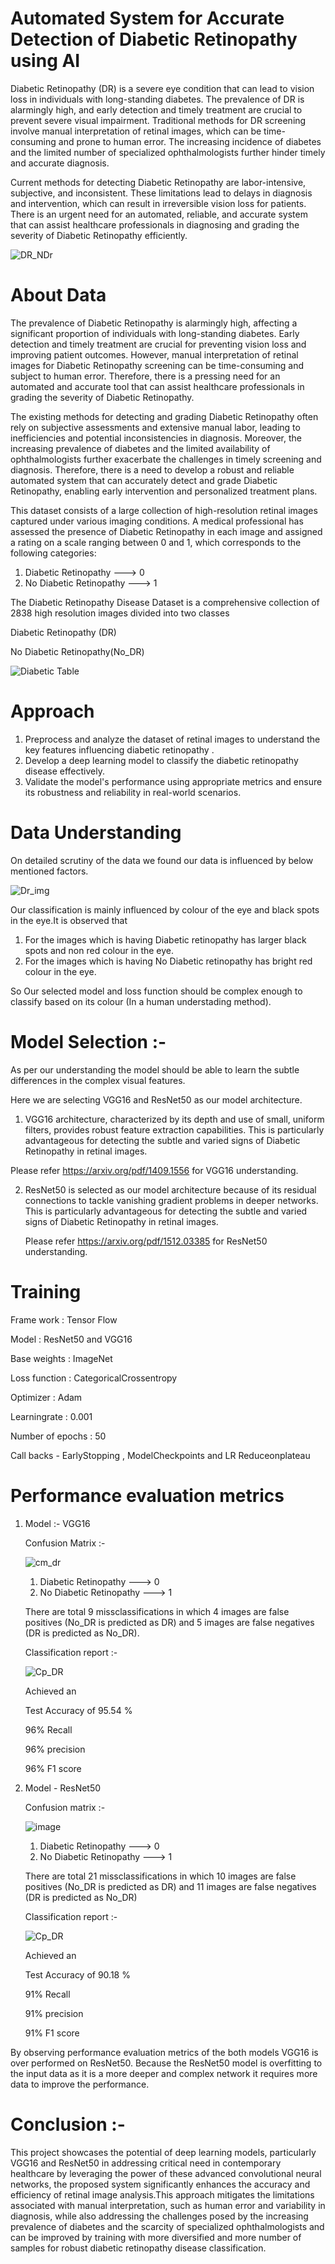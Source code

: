 #  Automated System for Accurate Detection of Diabetic Retinopathy using AI

Diabetic Retinopathy (DR) is a severe eye condition that can lead to vision loss in individuals with long-standing diabetes. The prevalence of DR is alarmingly high, and early detection and timely treatment are crucial to prevent severe visual impairment. Traditional methods for DR screening involve manual interpretation of retinal images, which can be time-consuming and prone to human error. The increasing incidence of diabetes and the limited number of specialized ophthalmologists further hinder timely and accurate diagnosis.

Current methods for detecting Diabetic Retinopathy are labor-intensive, subjective, and inconsistent. These limitations lead to delays in diagnosis and intervention, which can result in irreversible vision loss for patients. There is an urgent need for an automated, reliable, and accurate system that can assist healthcare professionals in diagnosing and grading the severity of Diabetic Retinopathy efficiently.

![DR_NDr](https://github.com/saivarshitnune/Diabetic-retinory-image-classification/assets/121888709/bb3f20ef-a426-48f9-a2dd-71016445f841)


# About Data
The prevalence of Diabetic Retinopathy is alarmingly high, affecting a significant proportion of individuals with long-standing diabetes. Early detection and timely treatment are crucial for preventing vision loss and improving patient outcomes. However, manual interpretation of retinal images for Diabetic Retinopathy screening can be time-consuming and subject to human error. Therefore, there is a pressing need for an automated and accurate tool that can assist healthcare professionals in grading the severity of Diabetic Retinopathy.

The existing methods for detecting and grading Diabetic Retinopathy often rely on subjective assessments and extensive manual labor, leading to inefficiencies and potential inconsistencies in diagnosis. Moreover, the increasing prevalence of diabetes and the limited availability of ophthalmologists further exacerbate the challenges in timely screening and diagnosis. Therefore, there is a need to develop a robust and reliable automated system that can accurately detect and grade Diabetic Retinopathy, enabling early intervention and personalized treatment plans.


This dataset consists of a large collection of high-resolution retinal images captured under various imaging conditions. A medical professional has assessed the presence of Diabetic Retinopathy in each image and assigned a rating on a scale ranging between 0 and 1, which corresponds to the following categories:

1. Diabetic Retinopathy     --->    0
2. No Diabetic Retinopathy  --->    1

   

The Diabetic Retinopathy Disease Dataset is a comprehensive collection of 2838 high resolution images divided into two classes

 Diabetic Retinopathy (DR)
 
 No Diabetic Retinopathy(No_DR)
 

![Diabetic Table](https://github.com/saivarshitnune/Diabetic-retinory-image-classification/assets/121888709/45d72f7e-4f9b-49e0-97f2-bba933ca7fe6)


# Approach 
1. Preprocess and analyze the dataset of retinal images to understand the key features influencing diabetic retinopathy .
2. Develop a deep learning model to classify the diabetic retinopathy disease effectively.
3. Validate the model's performance using appropriate metrics and ensure its robustness and reliability in real-world scenarios.

# Data Understanding
On detailed scrutiny of the data we found our data is influenced by below mentioned factors.

![Dr_img](https://github.com/saivarshitnune/Diabetic-retinory-image-classification/assets/121888709/93e4a5ae-ceeb-4a16-8b63-4da62a2a107a)


Our classification is mainly influenced by colour of the eye and black spots in the eye.It is observed that
1. For the images which is having Diabetic retinopathy has larger black spots and non red colour in the eye.
2. For the images which is having No Diabetic retinopathy has bright red colour in the eye.

So Our selected model and loss function should be complex enough to classify based on its colour (In a human understading method).


# Model Selection :- 
 As per our understanding the model should be able to learn the subtle differences in the complex visual features. 
 
 Here we are selecting VGG16 and ResNet50 as our model architecture.
 
 1. VGG16 architecture, characterized by its depth and use of small, uniform filters, provides robust feature extraction capabilities. This is particularly 
   advantageous for detecting the subtle and varied signs of Diabetic Retinopathy in retinal images.

   Please refer https://arxiv.org/pdf/1409.1556 for VGG16 understanding.

2. ResNet50 is selected as our model architecture because of its residual connections to tackle vanishing gradient problems in deeper networks. This is particularly 
   advantageous for detecting the subtle and varied signs of Diabetic Retinopathy in retinal images.

   Please refer https://arxiv.org/pdf/1512.03385 for ResNet50 understanding.

# Training
  Frame work : Tensor Flow
  
  Model : ResNet50 and VGG16 
  
  Base weights : ImageNet 
  
  Loss function : CategoricalCrossentropy
  
  Optimizer : Adam
  
  Learningrate : 0.001
  
  Number of epochs : 50
  
  Call backs - EarlyStopping , ModelCheckpoints and LR Reduceonplateau 

# Performance evaluation metrics 
 1. Model :- VGG16
     
     Confusion Matrix :-

       ![cm_dr](https://github.com/saivarshitnune/Diabetic-retinory-image-classification/assets/121888709/eed91491-a18c-4e5f-b3fd-ba04dda3fc01)
     

       1. Diabetic Retinopathy     --->    0
       2. No Diabetic Retinopathy  --->    1

       There are total 9 missclassifications in which 4 images are false positives (No_DR is predicted as DR) and 5 images are false negatives
        (DR is predicted as No_DR).
     

    Classification report :-

    ![Cp_DR](https://github.com/saivarshitnune/Diabetic-retinory-image-classification/assets/121888709/afd9d0f6-dfd4-469e-9f68-32af6d8942e0)

     Achieved an
   
     Test Accuracy of 95.54 %
   
     96% Recall
    
     96% precision
   
     96% F1 score






2. Model - ResNet50
  
   Confusion matrix :-
  
    ![image](https://github.com/saivarshitnune/Diabetic-retinory-image-classification/assets/121888709/e64da56e-44f0-4014-92b5-e9652c973f60)

    1. Diabetic Retinopathy     --->    0
    2. No Diabetic Retinopathy  --->    1

    There are total 21 missclassifications in which 10 images are false positives (No_DR is predicted as DR) and 11 images are false negatives
     (DR is predicted as No_DR)
  

     Classification report :-

      ![Cp_DR](https://github.com/saivarshitnune/Diabetic-retinory-image-classification/assets/121888709/b52ca7ed-6efe-42a9-b4a4-e93aaba2b493)

   
      Achieved an
   
      Test Accuracy of 90.18 %
   
      91% Recall
    
      91% precision
   
      91% F1 score


By observing performance evaluation metrics of the both models VGG16 is over performed on ResNet50. Because the ResNet50 model is overfitting to the input data as it is a more deeper and complex network it requires more data to improve the performance.

# Conclusion :-
 This project showcases the potential of deep learning models, particularly VGG16 and ResNet50 in addressing critical need in contemporary healthcare by leveraging the power of these advanced convolutional neural networks, the proposed system significantly enhances the accuracy and efficiency of retinal image analysis.This approach mitigates the limitations associated with manual interpretation, such as human error and variability in diagnosis, while also addressing the challenges posed by the increasing prevalence of diabetes and the scarcity of specialized ophthalmologists and can be improved by training with more diversified and more number of samples for robust  diabetic retinopathy disease classification.



